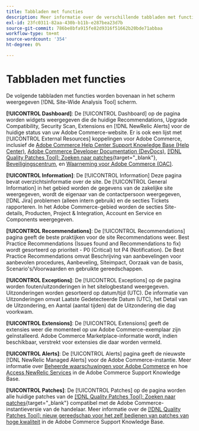 ```yaml
---
title: Tabbladen met functies
description: Meer informatie over de verschillende tabbladen met functies vindt u in het dialoogvenster [!DNL Site-Wide Analysis Tool]
exl-id: 23fc0311-82aa-430b-b11b-e287bea23d7b
source-git-commit: 786be8bfa915fe82d9316f51662b20bde71abbaa
workflow-type: tm+mt
source-wordcount: '354'
ht-degree: 0%

---
```


# Tabbladen met functies

De volgende tabbladen met functies worden bovenaan in het scherm weergegeven [!DNL Site-Wide Analysis Tool] scherm.

**[!UICONTROL Dashboard]**: De [!UICONTROL Dashboard] op de pagina worden widgets weergegeven die de huidige Recommendations, Upgrade Compatibility, Security Scan, Extensions en [!DNL NewRelic Alerts] voor de huidige status van uw Adobe Commerce-website. Er is ook een lijst met [!UICONTROL External Resources] koppelingen voor Adobe Commerce, inclusief de [Adobe Commerce Help Center Support Knowledge Base (Help Center)](https://experienceleague.adobe.com/docs/commerce-knowledge-base/kb/overview.html), [Adobe Commerce Developer Documentation (DevDocs)](https://developer.adobe.com/commerce/docs/), [[!DNL Quality Patches Tool]: Zoeken naar patches](https://experienceleague.adobe.com/tools/commerce-quality-patches/index.html){target="_blank"}, [Beveiligingscentrum](https://helpx.adobe.com/security.html), en [Waarneming voor Adobe Commerce (OAC)](https://experienceleague.adobe.com/docs/commerce-operations/tools/observation-for-adobe-commerce/intro.html).

**[!UICONTROL Information]**: De [!UICONTROL Information] Deze pagina bevat overzichtsinformatie over de site.
De [!UICONTROL General Information] in het gebied worden de gegevens van de zakelijke site weergegeven, wordt de eigenaar van de contactpersoon weergegeven, [!DNL Jira] problemen (alleen intern gebruik) en de secties Tickets rapporteren.
In het Adobe Commerce-gebied worden de secties Site-details, Producten, Project &amp; Integration, Account en Service en Components weergegeven.

**[!UICONTROL Recommendations]**: De [!UICONTROL Recommendations] pagina geeft de beste praktijken voor de site Recommendations weer. Best Practice Recommendations (Issues found and Recommendations to fix) wordt gesorteerd op prioriteit - P0 (Critical) tot P4 (Notification).
De Best Practice Recommendations omvat Beschrijving van aanbevelingen voor aanbevolen procedures, Aanbeveling, Siteimpact, Oorzaak van de basis, Scenario&#39;s/Voorwaarden en gebruikte gereedschappen.

**[!UICONTROL Exceptions]**: De [!UICONTROL Exceptions] op de pagina worden fouten/uitzonderingen in het sitelogbestand weergegeven. Uitzonderingen worden gesorteerd op datum/tijd (UTC).
De informatie van Uitzonderingen omvat Laatste Gedetecteerde Datum (UTC), het Detail van de Uitzondering, en Aantal (aantal tijden) dat de Uitzondering die dag voorkwam.

**[!UICONTROL Extensions]**: De [!UICONTROL Extensions] geeft de extensies weer die momenteel op uw Adobe Commerce-exemplaar zijn geïnstalleerd. Adobe Commerce Marketplace-informatie wordt, indien beschikbaar, verstrekt voor extensies die daar worden vermeld.

**[!UICONTROL Alerts]**: De [!UICONTROL Alerts] pagina geeft de nieuwste [!DNL NewRelic Managed Alerts] voor de Adobe Commerce-instantie. Meer informatie over [Beheerde waarschuwingen voor Adobe Commerce](https://experienceleague.adobe.com/docs/commerce-knowledge-base/kb/support-tools/managed-alerts/managed-alerts-for-magento-commerce.html) en hoe [Access NewRelic Services](https://experienceleague.adobe.com/docs/commerce-knowledge-base/kb/faq/access-new-relic-services.html) in de Adobe Commerce Support Knowledge Base.

**[!UICONTROL Patches]**: De [!UICONTROL Patches] op de pagina worden alle huidige patches van de [[!DNL Quality Patches Tool]: Zoeken naar patches](https://experienceleague.adobe.com/tools/commerce-quality-patches/index.html){target="_blank"} compatibel met de Adobe Commerce-instantieversie van de handelaar. Meer informatie over de [[!DNL Quality Patches Tool]: nieuw gereedschap voor het zelf bedienen van patches van hoge kwaliteit](https://experienceleague.adobe.com/docs/commerce-knowledge-base/kb/announcements/commerce-announcements/magento-quality-patches-released-new-tool-to-self-serve-quality-patches.html) in de Adobe Commerce Support Knowledge Base.
